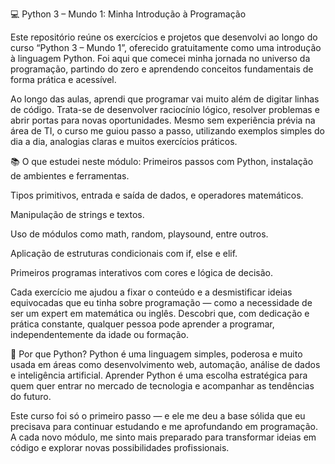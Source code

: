 💻 Python 3 – Mundo 1:
Minha Introdução à Programação

Este repositório reúne os exercícios e projetos que desenvolvi ao longo do curso “Python 3 – Mundo 1”, oferecido gratuitamente como uma introdução à linguagem Python. Foi aqui que comecei minha jornada no universo da programação, partindo do zero e aprendendo conceitos fundamentais de forma prática e acessível.

Ao longo das aulas, aprendi que programar vai muito além de digitar linhas de código. Trata-se de desenvolver raciocínio lógico, resolver problemas e abrir portas para novas oportunidades. Mesmo sem experiência prévia na área de TI, o curso me guiou passo a passo, utilizando exemplos simples do dia a dia, analogias claras e muitos exercícios práticos.

📚 O que estudei neste módulo:
Primeiros passos com Python, instalação de ambientes e ferramentas.

Tipos primitivos, entrada e saída de dados, e operadores matemáticos.

Manipulação de strings e textos.

Uso de módulos como math, random, playsound, entre outros.

Aplicação de estruturas condicionais com if, else e elif.

Primeiros programas interativos com cores e lógica de decisão.

Cada exercício me ajudou a fixar o conteúdo e a desmistificar ideias equivocadas que eu tinha sobre programação — como a necessidade de ser um expert em matemática ou inglês. Descobri que, com dedicação e prática constante, qualquer pessoa pode aprender a programar, independentemente da idade ou formação.

🚀 Por que Python?
Python é uma linguagem simples, poderosa e muito usada em áreas como desenvolvimento web, automação, análise de dados e inteligência artificial. Aprender Python é uma escolha estratégica para quem quer entrar no mercado de tecnologia e acompanhar as tendências do futuro.

Este curso foi só o primeiro passo — e ele me deu a base sólida que eu precisava para continuar estudando e me aprofundando em programação. A cada novo módulo, me sinto mais preparado para transformar ideias em código e explorar novas possibilidades profissionais.
